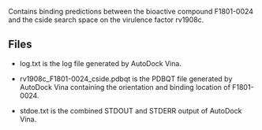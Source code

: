 Contains binding predictions between the bioactive compound F1801-0024 and the cside search space on the virulence factor rv1908c.

## Files

- log.txt is the log file generated by AutoDock Vina.

- rv1908c_F1801-0024_cside.pdbqt is the PDBQT file generated by AutoDock Vina containing the orientation and binding location of F1801-0024.

- stdoe.txt is the combined STDOUT and STDERR output of AutoDock Vina.


